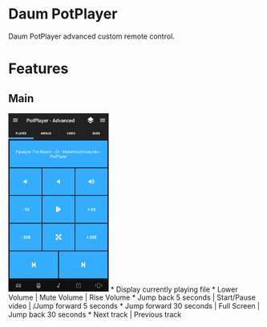 # Daum PotPlayer
Daum PotPlayer advanced custom remote control.

# Features
## Main
<img src="ignore/main.png" width="200" />
*  Display currently playing file
*  Lower Volume | Mute Volume | Rise Volume
*  Jump back 5 seconds | Start/Pause video | /Jump forward 5 seconds
*  Jump forward 30 seconds | Full Screen | Jump back 30 seconds
*  Next track | Previous track